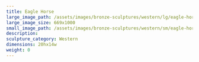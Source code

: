 ```yaml
---
title: Eagle Horse
large_image_path: /assets/images/bronze-sculptures/western/lg/eagle-horse.jpg
large_image_size: 669x1000
small_image_path: /assets/images/bronze-sculptures/western/sm/eagle-horse.jpg
description:
sculpture_category: Western
dimensions: 20hx14w
weight: 0
---
```


